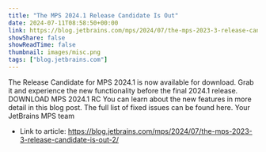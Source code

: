 ```yaml
---
title: "The MPS 2024.1 Release Candidate Is Out"
date: 2024-07-11T08:58:50+00:00
link: https://blog.jetbrains.com/mps/2024/07/the-mps-2023-3-release-candidate-is-out-2/
showShare: false
showReadTime: false
thumbnail: images/misc.png
tags: ["blog.jetbrains.com"]
---
```

The Release Candidate for MPS 2024.1 is now available for download. Grab it and experience the new functionality before the final 2024.1 release. DOWNLOAD MPS 2024.1 RC You can learn about the new features in more detail in this blog post. The full list of fixed issues can be found here. Your JetBrains MPS team

- Link to article: https://blog.jetbrains.com/mps/2024/07/the-mps-2023-3-release-candidate-is-out-2/